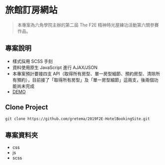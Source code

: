 # 旅館訂房網站
> 本專案為六角學院主辦的第二屆 The F2E 精神時光屋練功活動第六關參賽作品。

## 專案說明
- 樣式採用 SCSS 手刻
- 資料使用原生 JavaScript 進行 AJAX/JSON
- 本專案預計要接四支 API（取得所有房型、單一房型細節、預約房型、清除所有預約），目前接了「取得所有房型」及「單一房型細節」這兩支，後兩個功能尚未完成
- [DEMO](https://gretema.github.io/2019F2E-HotelBookingSite/)

## Clone Project
```
git clone https://github.com/gretema/2019F2E-HotelBookingSite.git
```
## 專案資料夾
- css
- js
- scss
